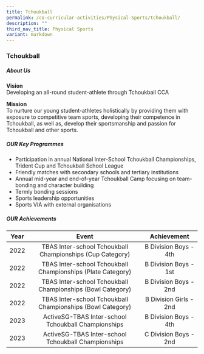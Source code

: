 ```yaml
---
title: Tchoukball
permalink: /co-curricular-activities/Physical-Sports/tchoukball/
description: ""
third_nav_title: Physical Sports
variant: markdown
---
```

### Tchoukball
##### About Us

**Vision**<br>Developing an all-round student-athlete through Tchoukball CCA

**Mission**<br>To nurture our young student-athletes holistically by providing them with exposure to competitive team sports, developing their competence in Tchoukball, as well as, develop their sportsmanship and passion for Tchoukball and other sports.

##### OUR Key Programmes

*   Participation in annual National Inter-School Tchoukball Championships, Trident Cup and Tchoukball School League
*   Friendly matches with secondary schools and tertiary institutions
*   Annual mid-year and end-of-year Tchoukball Camp focusing on team-bonding and character building
*   Termly bonding sessions
*   Sports leadership opportunities
*   Sports VIA with external organisations

##### OUR Achievements

| Year | Event | Achievement |
|:---:|:---:|:---:|
| 2022 | TBAS Inter-school Tchoukball Championships (Cup Category) | B Division Boys - 4th |
| 2022 | TBAS Inter-school Tchoukball Championships (Plate Category) | B Division Boys - 1st |
| 2022 | TBAS Inter-school Tchoukball Championships (Bowl Category) | B Division Boys - 2nd |
| 2022 | TBAS Inter-school Tchoukball Championships (Bowl Category) | B Division Girls - 2nd |
| 2023 | ActiveSG-TBAS Inter-school Tchoukball Championships | B Division Boys - 4th |
| 2023 | ActiveSG-TBAS Inter-school Tchoukball Championships | C Division Boys - 2nd |
